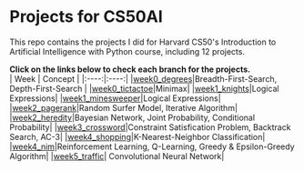 # Projects for CS50AI  
This repo contains the projects I did for Harvard CS50's Introduction to Artificial Intelligence with Python course, including 12 projects.   
  
**Click on the links below to check each branch for the projects.**  
| Week | Concept |
|:----:|:----:|
|[week0_degrees](https://github.com/KingJJ676/Projects_for_CS50AI/tree/week0_degrees)|Breadth-First-Search, Depth-First-Search |
|[week0_tictactoe](https://github.com/KingJJ676/Projects_for_CS50AI/tree/week0_tictactoe)|Minimax|
|[week1_knights](https://github.com/KingJJ676/Projects_for_CS50AI/tree/week1_knights)|Logical Expressions| 
|[week1_minesweeper](https://github.com/KingJJ676/Projects_for_CS50AI/tree/week1_minesweeper)|Logical Expressions|   
|[week2_pagerank](https://github.com/KingJJ676/Projects_for_CS50AI/tree/week2_pagerank)|Random Surfer Model, Iterative Algorithm|
|[week2_heredity](https://github.com/KingJJ676/Projects_for_CS50AI/tree/week2_heredity)|Bayesian Network, Joint Probability, Conditional Probability| 
|[week3_crossword](https://github.com/KingJJ676/Projects_for_CS50AI/tree/week3_crossword)|Constraint Satisfication Problem, Backtrack Search, AC-3|
|[week4_shopping](https://github.com/KingJJ676/Projects_for_CS50AI/tree/week4_shopping)|K-Nearest-Neighbor Classification|
|[week4_nim](https://github.com/KingJJ676/Projects_for_CS50AI/tree/week4_nim)|Reinforcement Learning, Q-Learning, Greedy & Epsilon-Greedy Algorithm|
|[week5_traffic](https://github.com/KingJJ676/Projects_for_CS50AI/tree/week5_traffic)| Convolutional Neural Network|
